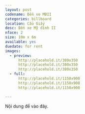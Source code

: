 ```yaml
---
layout: post
codename: Bến xe MĐII
categories: billboard
location: Cầu Giấy
desc: Bến xe Mỹ đình II
nface: 2
size: 10m x 6m
available: yes
duedate: for rent
images:
  - preview:
      http://placehold.it/380x350
      http://placehold.it/380x350
      http://placehold.it/380x350
  - full:
      http://placehold.it/1150x900
      http://placehold.it/1150x900
      http://placehold.it/1150x900

---
```


Nội dung để vào đây.